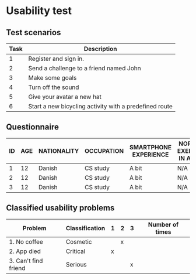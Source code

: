 # Usability test

## Test scenarios

| Task | Description                                            |
| -----|--------------------------------------------------------|
|   1  | Register and sign in.                                  |
|   2  | Send a challenge to a friend named John                |
|   3  | Make some goals                                        |
|   4  | Turn off the sound                                     |
|   5  | Give your avatar a new hat                             |
|   6  | Start a new bicycling activity with a predefined route |

## Questionnaire

| ID | AGE | NATIONALITY | OCCUPATION | SMARTPHONE EXPERIENCE | NORMAL EXERCISE IN A DAY |
|----|-----|-------------|------------|-----------------------|--------------------------|
| 1  |  12 |    Danish   | CS study   |        A bit          |           N/A            |
| 2  |  12 |    Danish   | CS study   |        A bit          |           N/A            |
| 3  |  12 |    Danish   | CS study   |        A bit          |           N/A            |

## Classified usability problems

|    Problem           | Classification |  1  |  2  |  3 | Number of times |
|----------------------|----------------|-----|-----|----|-----------------|
| 1. No coffee         |    Cosmetic    |     |  x  |    |                 |
| 2. App died          |    Critical    |  x  |     |    |                 |
| 3. Can't find friend |    Serious     |     |     |  x |                 |